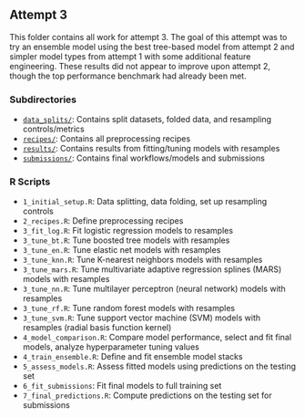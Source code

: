 ## Attempt 3

This folder contains all work for attempt 3. The goal of this attempt was to try an ensemble model using the best tree-based model from attempt 2 and simpler model types from attempt 1 with some additional feature engineering. These results did not appear to improve upon attempt 2, though the top performance benchmark had already been met.

### Subdirectories

- [`data_splits/`](data_splits): Contains split datasets, folded data, and resampling controls/metrics
- [`recipes/`](recipes): Contains all preprocessing recipes
- [`results/`](results): Contains results from fitting/tuning models with resamples
- [`submissions/`](submissions): Contains final workflows/models and submissions

### R Scripts

- `1_initial_setup.R`: Data splitting, data folding, set up resampling controls
- `2_recipes.R`: Define preprocessing recipes
- `3_fit_log.R`: Fit logistic regression models to resamples
- `3_tune_bt.R`: Tune boosted tree models with resamples
- `3_tune_en.R`: Tune elastic net models with resamples
- `3_tune_knn.R`: Tune K-nearest neighbors models with resamples
- `3_tune_mars.R`: Tune multivariate adaptive regression splines (MARS) models with resamples
- `3_tune_nn.R`: Tune multilayer perceptron (neural network) models with resamples
- `3_tune_rf.R`: Tune random forest models with resamples
- `3_tune_svm.R`: Tune support vector machine (SVM) models with resamples (radial basis function kernel)
- `4_model_comparison.R`: Compare model performance, select and fit final models, analyze hyperparameter tuning values
- `4_train_ensemble.R`: Define and fit ensemble model stacks
- `5_assess_models.R`: Assess fitted models using predictions on the testing set
- `6_fit_submissions`: Fit final models to full training set
- `7_final_predictions.R`: Compute predictions on the testing set for submissions
